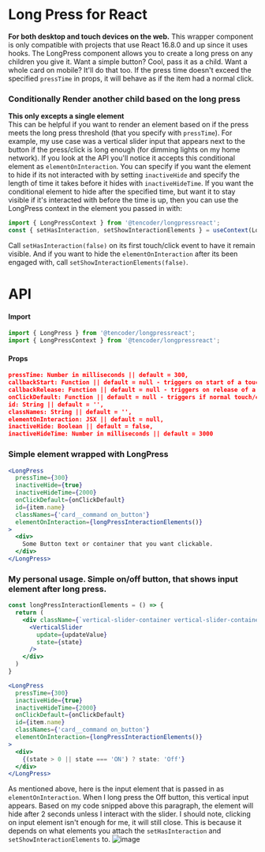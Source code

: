 # Long Press for React
**For both desktop and touch devices on the web.**
This wrapper component is only compatible with projects that use React 16.8.0 and up since it uses hooks. 
The LongPress component allows you to create a long press on any children you give it. Want a simple button? Cool, pass it as a child. Want a whole card on mobile? It'll do that too. If the press time doesn't exceed the specified `pressTime` in props, it will behave as if the item had a normal click.

### Conditionally Render another child based on the long press
**This only excepts a single element**  
This can be helpful if you want to render an element based on if the press meets the long press threshold (that you specify with `pressTime`). For example, my use case was a vertical slider input that appears next to the button if the press/click is long enough (for dimming lights on my home network). If you look at the API you'll notice it accepts this conditional element as `elementOnInteraction`. You can specify if you want the element to hide if its not interacted with by setting `inactiveHide` and specify the length of time it takes before it hides with `inactiveHideTime`. If you want the conditional element to hide after the specified time, but want it to stay visible if it's interacted with before the time is up, then you can use the LongPress context in the element you passed in with:

```js
import { LongPressContext } from '@tencoder/longpressreact';
const { setHasInteraction, setShowInteractionElements } = useContext(LongPressContext);
```
Call `setHasInteraction(false)` on its first touch/click event to have it remain visible. And if you want to hide the `elementOnInteraction` after its been engaged with, call `setShowInteractionElements(false)`.

# API
#### Import
```js
import { LongPress } from '@tencoder/longpressreact';
import { LongPressContext } from '@tencoder/longpressreact';
```
#### Props
```json
pressTime: Number in milliseconds || default = 300,
callbackStart: Function || default = null - triggers on start of a touch/click,
callbackRelease: Function || default = null - triggers on release of a touch/click,
onClickDefault: Function || default = null - triggers if normal touch/click (no long press),
id: String || default = '',
classNames: String || default = '',
elementOnInteraction: JSX || default = null,
inactiveHide: Boolean || default = false,
inactiveHideTime: Number in milliseconds || default = 3000
```

### Simple element wrapped with LongPress
```jsx
<LongPress 
  pressTime={300}
  inactiveHide={true}
  inactiveHideTime={2000}
  onClickDefault={onClickDefault}
  id={item.name}
  classNames={'card__command on_button'}
  elementOnInteraction={longPressInteractionElements()}
>
  <div>
    Some Button text or container that you want clickable.
  </div>
</LongPress>
```
### My personal usage. Simple on/off button, that shows input element after long press.
```jsx
const longPressInteractionElements = () => {
  return (
    <div className={`vertical-slider-container vertical-slider-container__${index}`}>
      <VerticalSlider
        update={updateValue}
        state={state}
      />
    </div>
  )
}
```
```jsx
<LongPress 
  pressTime={300}
  inactiveHide={true}
  inactiveHideTime={2000}
  onClickDefault={onClickDefault}
  id={item.name}
  classNames={'card__command on_button'}
  elementOnInteraction={longPressInteractionElements()}
>
  <div>
    {(state > 0 || state === 'ON') ? state: 'Off'}
  </div>
</LongPress>
```

As mentioned above, here is the input element that is passed in as `elementOnInteraction`. When I long press the Off button, this vertical input appears. Based on my code snipped above this paragraph, the element will hide after 2 seconds unless I interact with the slider. I should note, clicking on input element isn't enough for me, it will still close. This is because it depends on what elements you attach the `setHasInteraction` and `setShowInteractionElements` to. 
![image](https://user-images.githubusercontent.com/28798368/82742781-df11ea00-9d27-11ea-84ec-e259780020e3.png)
